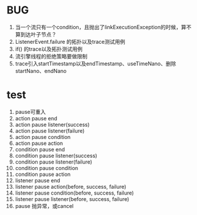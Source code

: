 # BUG

1. 当一个流只有一个condition，且抛出了linkExecutionException的时候，算不算到达叶子节点？
1. ListenerEvent.failure 的拓扑以及trace测试用例
1. if() 的trace以及拓扑测试用例
1. 流引擎线程的拒绝策略要做限制
1. trace引入startTimestamp以及endTimestamp、useTimeNano、删除startNano、endNano

# test

1. pause可重入
1. action pause end
1. action pause listener(success)
1. action pause listener(failure)
1. action pause condition
1. action pause action
1. condition pause end
1. condition pause listener(success)
1. condition pause listener(failure)
1. condition pause condition
1. condition pause action
1. listener pause end
1. listener pause action(before, success, failure)
1. listener pause condition(before, success, failure)
1. listener pause listener(before, success, failure)
1. pause 抛异常，或cancel